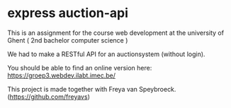 # express auction-api
This is an assignment for the course web development at the university of Ghent ( 2nd bachelor computer science )

We had to make a RESTful API for an auctionsystem (without login).

You should be able to find an online version here: https://groep3.webdev.ilabt.imec.be/

This project is made together with Freya van Speybroeck. (https://github.com/freyavs)
